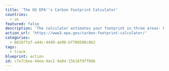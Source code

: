 ```yaml
---
title: 'The US EPA''s Carbon Footprint Calculator'
countries:
  - us
featured: false
description: 'The calculator estimates your footprint in three areas- home energy, transportation and waste. Everyone''s carbon footprint is different depending on their location, habits, and personal choices.'
action_url: 'https://www3.epa.gov/carbon-footprint-calculator/'
categories:
  - 681bffaf-a44c-4449-ae96-bf780506c862
tags:
  - track
blueprint: action
id: c7e7c6ee-44ea-4ac2-9a0d-15618f97f0db
---
```

